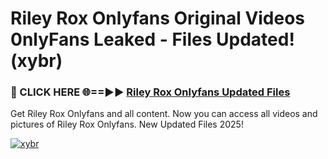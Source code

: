 # Riley Rox Onlyfans Original Videos 0nlyFans Leaked - Files Updated! (xybr)

<h3>🔴 CLICK HERE 🌐==►► <a href="https://tinyurl.com/ms9xzufz" rel="nofollow">Riley Rox Onlyfans Updated Files</a></h3>

Get Riley Rox Onlyfans and all content. Now you can access all videos and pictures of Riley Rox Onlyfans. New Updated Files 2025!

[![xybr](https://i.imgur.com/PQ7UWWw.gif)](https://tinyurl.com/ms9xzufz)
